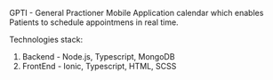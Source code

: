 GPTI - General Practioner Mobile Application calendar which enables Patients to schedule appointmens in real time.

Technologies stack:
1. Backend - Node.js, Typescript, MongoDB
2. FrontEnd - Ionic, Typescript, HTML, SCSS
